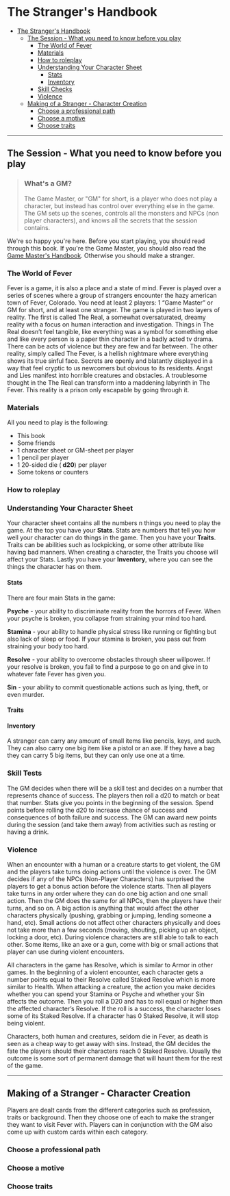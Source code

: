 # The Stranger's Handbook

- [The Stranger's Handbook](#the-strangers-handbook)
  - [The Session - What you need to know before you play](#the-session---what-you-need-to-know-before-you-play)
    - [The World of Fever](#the-world-of-fever)
    - [Materials](#materials)
    - [How to roleplay](#how-to-roleplay)
    - [Understanding Your Character Sheet](#understanding-your-character-sheet)
      - [Stats](#stats)
      - [Inventory](#inventory)
    - [Skill Checks](#skill-checks)
    - [Violence](#violence)
  - [Making of a Stranger - Character Creation](#making-of-a-stranger---character-creation)
    - [Choose a professional path](#choose-a-professional-path)
    - [Choose a motive](#choose-a-motive)
    - [Choose traits](#choose-traits)

***

## The Session - What you need to know before you play

> ### What's a GM?
>
> The Game Master, or "GM" for short, is a player who does not play a character, but instead has  control over everything else in the game. The GM sets up the scenes, controls all the monsters and NPCs (non player characters), and knows all the secrets that the session contains.

We're so happy you're here. Before you start playing, you should read through this book. If you're the Game Master, you should also read the [Game Master's Handbook](/GameMastersHandbook). Otherwise you should make a stranger.

### The World of Fever

Fever is a game, it is also a place and a state of mind. Fever is played over a series of scenes where a group of strangers encounter the hazy american town of Fever, Colorado. You need at least 2 players: 1 “Game Master” or GM for short, and at least one stranger. The game is played in two layers of reality. The first is called The Real, a somewhat oversaturated, dreamy reality with a focus on human interaction and investigation. Things in The Real doesn’t feel tangible, like everything was a symbol for something else and like every person is a paper thin character in a badly acted tv drama. There can be acts of violence but they are few and far between. The other reality, simply called The Fever, is a hellish nightmare where everything shows its true sinful face. Secrets are openly and blatantly displayed in a way that feel cryptic to us newcomers but obvious to its residents. Angst and Lies manifest into horrible creatures and obstacles. A troublesome thought in the The Real can transform into a maddening labyrinth in The Fever. This reality is a prison only escapable by going through it.

### Materials

All you need to play is the following:

- This book
- Some friends
- 1 character sheet or GM-sheet per player
- 1 pencil per player
- 1 20-sided die (**<i class="fas fa-dice-d20"></i> d20**) per player
- Some tokens or counters

### How to roleplay

### Understanding Your Character Sheet

Your character sheet contains all the numbers n things you need to play the game. At the top you have your **Stats**. Stats are numbers that tell you how well your character can do things in the game. Then you have your **Traits**. Traits can be abilities such as lockpicking, or some other attribute like having bad manners. When creating a character, the Traits you choose will affect your Stats. Lastly you have your **Inventory**, where you can see the things the character has on them.

#### Stats

There are four main Stats in the game:

**<i class="fas fa-mask"></i> Psyche** - your ability to discriminate reality from the horrors of Fever. When your psyche is broken, you collapse from straining your mind too hard.

**<i class="fas fa-bolt"></i> Stamina** - your ability to handle physical stress like running or fighting but also lack of sleep or food. If your stamina is broken, you pass out from straining your body too hard.

**<i class="fas fa-fist-raised"></i> Resolve** - your ability to overcome obstacles through sheer willpower. If your resolve is broken, you fail to find a purpose to go on and give in to whatever fate Fever has given you.

**<i class="fas fa-balance-scale"></i> Sin** - your ability to commit questionable actions such as lying, theft, or even murder.

#### Traits

#### Inventory

A stranger can carry any amount of small items like pencils, keys, and such.
They can also carry one big item like a pistol or an axe. If they have a bag they can carry 5 big items, but they can only use one at a time.

### Skill Tests

The GM decides when there will be a skill test and decides on a number that represents chance of success. The players then roll a d20 to match or beat that number.
Stats give you points in the beginning of the session. Spend points before rolling the d20 to increase chance of success and consequences of both failure and success.
The GM can award new points during the session (and take them away) from activities such as resting or having a drink.

### Violence

When an encounter with a human or a creature starts to get violent, the GM and the players take turns doing actions until the violence is over.  The GM decides if any of the NPCs (Non-Player Characters) has surprised the players to get a bonus action before the violence starts. Then all players take turns in any order where they can do one big action and one small action. Then the GM does the same for all NPCs, then the players have their turns, and so on.
A big action is anything that would affect the other characters physically (pushing, grabbing or jumping, lending someone a hand, etc). Small actions do not affect other characters physically and does not take more than a few seconds (moving, shouting, picking up an object, locking a door, etc). During violence characters are still able to talk to each other. Some items, like an axe or a gun, come with big or small actions that player can use during violent encounters.

All characters in the game has Resolve, which is similar to Armor in other games. In the beginning of a violent encounter, each character gets a number points equal to their Resolve called Staked Resolve which is more similar to Health. When attacking a creature, the action you make decides  whether you can spend your Stamina or Psyche and whether your Sin affects the outcome. Then you roll a D20 and has to roll equal or higher than the affected character’s Resolve. If the roll is a success, the character loses some of its Staked Resolve. If a character has 0 Staked Resolve, it will stop being violent.

Characters, both human and creatures, seldom die in Fever, as death is seen as a cheap way to get away with sins. Instead, the GM decides the fate the players should their characters reach 0 Staked Resolve. Usually the outcome is some sort of permanent damage that will haunt them for the rest of the game.

***

## Making of a Stranger - Character Creation

Players are dealt cards from the different categories such as profession, traits or background. Then they choose one of each to make the stranger they want to visit Fever with.  Players can in conjunction with the GM also come up with custom cards within each category.

### Choose a professional path

### Choose a motive

### Choose traits